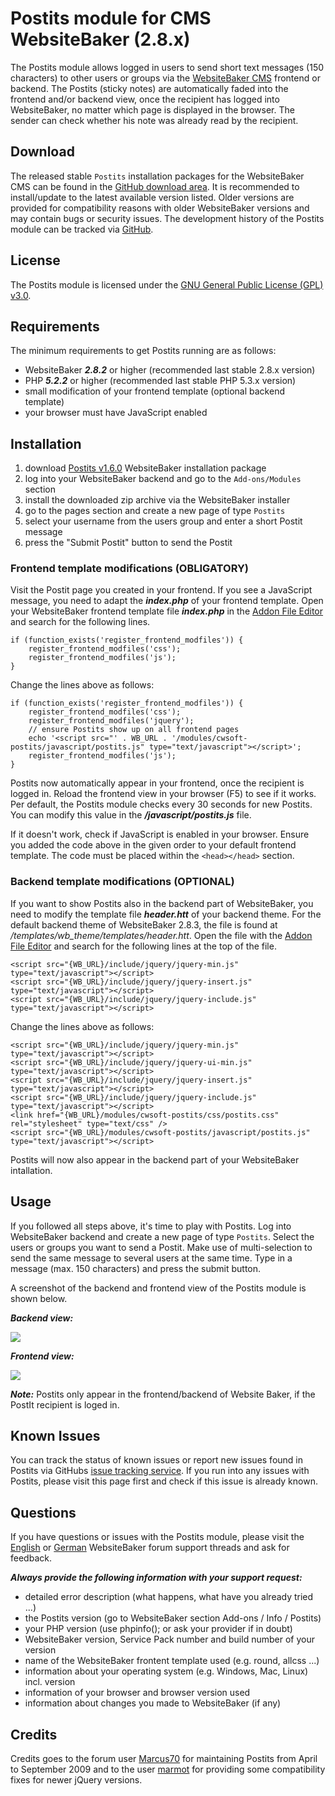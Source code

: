 # Postits module for CMS WebsiteBaker (2.8.x)

The Postits module allows logged in users to send short text messages (150 characters) to other users or groups via the [WebsiteBaker CMS](http://www.websitebaker2.org) frontend or backend. The Postits (sticky notes) are automatically faded into the frontend and/or backend view, once the recipient has logged into WebsiteBaker, no matter which page is displayed in the browser. The sender can check whether his note was already read by the recipient.

## Download
The released stable `Postits` installation packages for the WebsiteBaker CMS can be found in the [GitHub download area](https://github.com/cwsoft/wb-postits/downloads). It is recommended to install/update to the latest available version listed. Older versions are provided for compatibility reasons with older WebsiteBaker versions and may contain bugs or security issues. The development history of the Postits module can be tracked via [GitHub](https://github.com/cwsoft/wb-postits).

## License
The Postits module is licensed under the [GNU General Public License (GPL) v3.0](http://www.gnu.org/licenses/gpl-3.0.html).

## Requirements

The minimum requirements to get Postits running are as follows:

- WebsiteBaker ***2.8.2*** or higher (recommended last stable 2.8.x version)
- PHP ***5.2.2*** or higher (recommended last stable PHP 5.3.x version)
- small modification of your frontend template (optional backend template)
- your browser must have JavaScript enabled

## Installation

1. download [Postits v1.6.0](https://github.com/downloads/cwsoft/wb-postits/cwsoft-postits-v1.6.0.zip) WebsiteBaker installation package
2. log into your WebsiteBaker backend and go to the `Add-ons/Modules` section
3. install the downloaded zip archive via the WebsiteBaker installer
4. go to the pages section and create a new page of type `Postits`
5. select your username from the users group and enter a short Postit message
6. press the "Submit Postit" button to send the Postit

### Frontend template modifications (OBLIGATORY)

Visit the Postit page you created in your frontend. If you see a JavaScript message, you need to adapt the ***index.php*** of your frontend template. Open your WebsiteBaker frontend template file ***index.php*** in the [Addon File Editor](https://github.com/cwsoft/wb-addon-file-editor#readme) and search for the following lines. 

	if (function_exists('register_frontend_modfiles')) {
		register_frontend_modfiles('css');
		register_frontend_modfiles('js');
	}

Change the lines above as follows:

	if (function_exists('register_frontend_modfiles')) {
		register_frontend_modfiles('css');
		register_frontend_modfiles('jquery');
        // ensure Postits show up on all frontend pages
        echo '<script src="' . WB_URL . '/modules/cwsoft-postits/javascript/postits.js" type="text/javascript"></script>';
		register_frontend_modfiles('js');
	}

Postits now automatically appear in your frontend, once the recipient is logged in. Reload the frontend view in your browser (F5) to see if it works. Per default, the Postits module checks every 30 seconds for new Postits. You can modify this value in the ***/javascript/postits.js*** file.

If it doesn't work, check if JavaScript is enabled in your browser. Ensure you added the code above in the given order to your default frontend template. The code must be placed within the `<head></head>` section.

### Backend template modifications (OPTIONAL)

If you want to show Postits also in the backend part of WebsiteBaker, you need to modify the template file ***header.htt*** of your backend theme. For the default backend theme of WebsiteBaker 2.8.3, the file is found at */templates/wb_theme/templates/header.htt*. Open the file with the [Addon File Editor](https://github.com/cwsoft/wb-addon-file-editor#readme) and search for the following lines at the top of the file.

	<script src="{WB_URL}/include/jquery/jquery-min.js" type="text/javascript"></script>
	<script src="{WB_URL}/include/jquery/jquery-insert.js" type="text/javascript"></script>
	<script src="{WB_URL}/include/jquery/jquery-include.js" type="text/javascript"></script>

Change the lines above as follows:

	<script src="{WB_URL}/include/jquery/jquery-min.js" type="text/javascript"></script>
	<script src="{WB_URL}/include/jquery/jquery-ui-min.js" type="text/javascript"></script>
	<script src="{WB_URL}/include/jquery/jquery-insert.js" type="text/javascript"></script>
	<script src="{WB_URL}/include/jquery/jquery-include.js" type="text/javascript"></script>
	<link href="{WB_URL}/modules/cwsoft-postits/css/postits.css" rel="stylesheet" type="text/css" />
	<script src="{WB_URL}/modules/cwsoft-postits/javascript/postits.js" type="text/javascript"></script>

Postits will now also appear in the backend part of your WebsiteBaker intallation.

## Usage

If you followed all steps above, it's time to play with Postits. Log into WebsiteBaker backend and create a new page of type `Postits`. Select the users or groups you want to send a Postit. Make use of multi-selection to send the same message to several users at the same time. Type in a message (max. 150 characters) and press the submit button.

A screenshot of the backend and frontend view of the Postits module is shown below.

***Backend view:***

![](https://github.com/cwsoft/wb-postits/raw/master/.screenshots/postits_backend_view.png) 

***Frontend view:***

![](https://github.com/cwsoft/wb-postits/raw/master/.screenshots/postits_frontend_view.png) 

***Note:*** Postits only appear in the frontend/backend of Website Baker, if the PostIt recipient is loged in.

## Known Issues
You can track the status of known issues or report new issues found in Postits via GitHubs [issue tracking service](https://github.com/cwsoft/wb-postits/issues). If you run into any issues with Postits, please visit this page first and check if this issue is already known.

## Questions
If you have questions or issues with the Postits module, please visit the [English](http://www.websitebaker2.org/forum/index.php/topic,4548.msg157963.html#msg157963) or [German](http://www.websitebaker2.org/forum/index.php/topic,13124.msg157962.html#msg157962) WebsiteBaker forum support threads and ask for feedback.

***Always provide the following information with your support request:***

 - detailed error description (what happens, what have you already tried ...)
 - the Postits version (go to WebsiteBaker section Add-ons / Info / Postits)
 - your PHP version (use phpinfo(); or ask your provider if in doubt)
 - WebsiteBaker version, Service Pack number and build number of your version
 - name of the WebsiteBaker frontent template used (e.g. round, allcss ...)
 - information about your operating system (e.g. Windows, Mac, Linux) incl. version
 - information of your browser and browser version used
 - information about changes you made to WebsiteBaker (if any)

## Credits
Credits goes to the forum user [Marcus70](http://www.websitebaker2.org/forum/index.php?action=profile;u=12071) for maintaining Postits from April to September 2009 and to the user [marmot](http://www.websitebaker2.org/forum/index.php?action=profile;u=19102) for providing some compatibility fixes for newer jQuery versions.